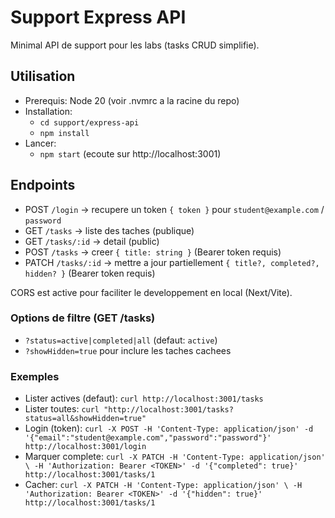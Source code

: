 # Support Express API

Minimal API de support pour les labs (tasks CRUD simplifie).

## Utilisation
- Prerequis: Node 20 (voir .nvmrc a la racine du repo)
- Installation:
  - `cd support/express-api`
  - `npm install`
- Lancer:
  - `npm start` (ecoute sur http://localhost:3001)

## Endpoints
- POST `/login` -> recupere un token `{ token }` pour `student@example.com` / `password`
- GET `/tasks` -> liste des taches (publique)
- GET `/tasks/:id` -> detail (public)
- POST `/tasks` -> creer `{ title: string }` (Bearer token requis)
- PATCH `/tasks/:id` -> mettre a jour partiellement `{ title?, completed?, hidden? }` (Bearer token requis)

CORS est active pour faciliter le developpement en local (Next/Vite).

### Options de filtre (GET /tasks)
- `?status=active|completed|all` (defaut: `active`)
- `?showHidden=true` pour inclure les taches cachees

### Exemples
- Lister actives (defaut): `curl http://localhost:3001/tasks`
- Lister toutes: `curl "http://localhost:3001/tasks?status=all&showHidden=true"`
- Login (token): `curl -X POST -H 'Content-Type: application/json' -d '{"email":"student@example.com","password":"password"}' http://localhost:3001/login`
- Marquer complete: `curl -X PATCH -H 'Content-Type: application/json' \
  -H 'Authorization: Bearer <TOKEN>' -d '{"completed": true}' http://localhost:3001/tasks/1`
- Cacher: `curl -X PATCH -H 'Content-Type: application/json' \
  -H 'Authorization: Bearer <TOKEN>' -d '{"hidden": true}' http://localhost:3001/tasks/1`
